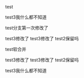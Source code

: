 test

test3我什么都不知道



test分支第一次修改了


test3修改了
test3修改了
test2保留吗


test软合并

test3修改了
test3修改了
test2保留吗

test3我什么都不知道


